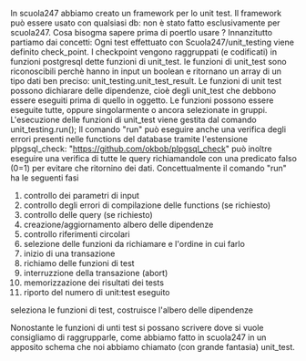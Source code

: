 In scuola247 abbiamo creato un framework per lo unit test.
Il framework può essere usato con qualsiasi db: non è stato fatto esclusivamente per scuola247.
Cosa bisogma sapere prima di poertlo usare ?
Innanzitutto partiamo dai concetti:
Ogni test effettuato con Scuola247/unit_testing viene definito check_point.
I checkpoint vengono raggruppati (e codificati) in funzioni postgresql dette funzioni di unit_test.
le funzioni di unit_test sono riconoscibili perchè hanno in input un boolean e ritornano un array di un tipo dati ben preciso: unit_testing.unit_test_result.
Le funzioni di unit test possono dichiarare delle dipendenze, cioè degli unit_test che debbono essere eseguiti prima di quello in oggetto.
Le funzioni possono essere eseguite tutte, oppure singolarmente o ancora selezionate in gruppi.
L'esecuzione delle funzioni di unit_test viene gestita dal comando unit_testing.run();
Il comando "run" può eseguire anche una verifica degli errori presenti nelle functions del database tramite l'estensione plpgsql_check:
"https://github.com/okbob/plpgsql_check" può inoltre eseguire una verifica di tutte le query richiamandole con una predicato falso (0=1)
per evitare che ritornino dei dati.
Concettualmente il comando "run" ha le seguenti fasi
1) controllo dei parametri di input
2) controllo degli errori di compilazione delle functions (se richiesto)
3) controllo delle query (se richiesto)
4) creazione/aggiornamento albero delle dipendenze
5) controllo riferimenti circolari
6) selezione delle funzioni da richiamare e l'ordine in cui farlo
7) inizio di una transazione
8) richiamo delle funzioni di test
9) interruzzione della transazione (abort)
10) memorizzazione dei risultati dei tests 
11) riporto del numero di unit:test eseguito

seleziona le funzioni di test, costruisce l'albero delle dipendenze





Nonostante le funzioni di unti test si possano scrivere dove si vuole consigliamo di raggrupparle, come abbiamo fatto in scuola247
in un apposito schema che noi abbiamo chiamato (con grande fantasia) unit_test.
